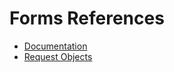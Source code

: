 # Forms References

* <a href="https://docs.djangoproject.com/en/5.1/intro/tutorial04/" target="_blank">Documentation</a>
* <a href="https://docs.djangoproject.com/en/5.1/ref/request-response/" target="_blank">Request Objects</a>
<!-- * <a href="" target="_blank">Template</a> -->

